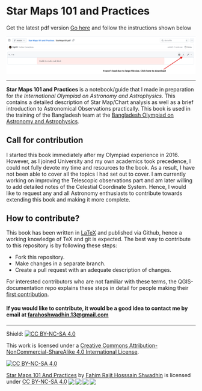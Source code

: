 # Star Maps 101 and Practices

Get the latest pdf version [Go here](StarMaps101.pdf) and follow the instructions shown below

<span class="image main"><img src="download.png" alt="" /></span>


---

**Star Maps 101 and Practices** is a notebook/guide that I made in preparation for *the International Olympiad on Astronomy and Astrophysics*. This contains a detailed description of Star Map/Chart analysis as well as a brief introduction to Astronomical Observations practically. This book is used in the training of the Bangladesh team at the [Bangladesh Olympiad on Astronomy and Astrophysics](https://bdoaa.org). 

## Call for contribution

I started this book immediately after my Olympiad experience in 2016. However, as I joined University and my own academics took precedence, I could not fully devote my time and resources to the book. As a result, I have not been able to cover all the topics I had set out to cover. I am currently working on improving the Telescopic observations part and am later willing to add detailed notes of the Celestial Coordinate System. Hence, I would like to request any and all Astronomy enthusiasts to contribute towards extending this book and making it more complete.

## How to contribute?

This book has been written in [LaTeX](https://www.latex-project.org/) and published via Github, hence a working knowledge of TeX and git is expected. The best way to contribute to this repository is by following these steps:

- Fork this repository.
- Make changes in a separate branch.
- Create a pull request with an adequate description of changes.

For interested contributors who are not familiar with these terms, the QGIS-documentation repo explains these steps in detail for people making their [first contribution](https://github.com/gitty-coder/QGIS-Documentation/blob/master/docs/documentation_guidelines/first_contribution.rst).

#### If you would like to contribute, it would be a good idea to contact me by email at farahoshwadhin.13@gmail.com
---

Shield: [![CC BY-NC-SA 4.0][cc-by-nc-sa-shield]][cc-by-nc-sa]

This work is licensed under a
[Creative Commons Attribution-NonCommercial-ShareAlike 4.0 International License][cc-by-nc-sa].

[![CC BY-NC-SA 4.0][cc-by-nc-sa-image]][cc-by-nc-sa]

[cc-by-nc-sa]: http://creativecommons.org/licenses/by-nc-sa/4.0/
[cc-by-nc-sa-image]: https://licensebuttons.net/l/by-nc-sa/4.0/88x31.png
[cc-by-nc-sa-shield]: https://img.shields.io/badge/License-CC%20BY--NC--SA%204.0-lightgrey.svg

 <p xmlns:cc="http://creativecommons.org/ns#" xmlns:dct="http://purl.org/dc/terms/"><a property="dct:title" rel="cc:attributionURL" href="https://github.com/Rajit13/Star-Maps-101-and-Practices">Star Maps 101 And Practices</a> by <a rel="cc:attributionURL dct:creator" property="cc:attributionName" href="https://github.com/Rajit13">Fahim Rajit Hosssain Shwadhin</a> is licensed under <a href="http://creativecommons.org/licenses/by-nc-sa/4.0/?ref=chooser-v1" target="_blank" rel="license noopener noreferrer" style="display:inline-block;">CC BY-NC-SA 4.0<img style="height:22px!important;margin-left:3px;vertical-align:text-bottom;" src="https://mirrors.creativecommons.org/presskit/icons/cc.svg?ref=chooser-v1"><img style="height:22px!important;margin-left:3px;vertical-align:text-bottom;" src="https://mirrors.creativecommons.org/presskit/icons/by.svg?ref=chooser-v1"><img style="height:22px!important;margin-left:3px;vertical-align:text-bottom;" src="https://mirrors.creativecommons.org/presskit/icons/nc.svg?ref=chooser-v1"><img style="height:22px!important;margin-left:3px;vertical-align:text-bottom;" src="https://mirrors.creativecommons.org/presskit/icons/sa.svg?ref=chooser-v1"></a></p> 
